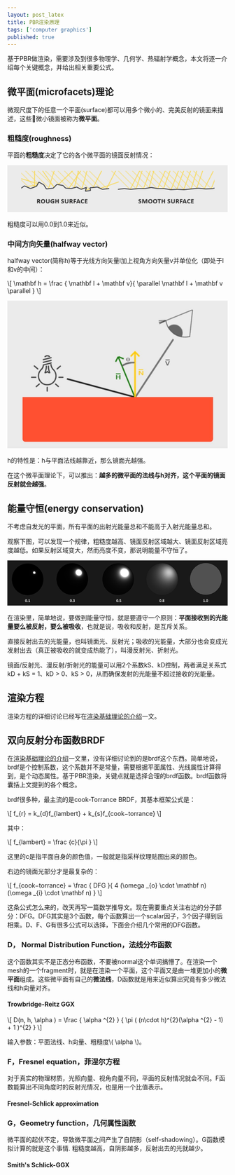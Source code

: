```yaml
---
layout: post_latex
title: PBR渲染原理
tags: ['computer graphics']
published: true
---
```


基于PBR做渲染，需要涉及到很多物理学、几何学、热辐射学概念，本文将逐一介绍每个关键概念，并给出相关重要公式。

<!--more-->

## 微平面(microfacets)理论

微观尺度下的任意一个平面(surface)都可以用多个微小的、完美反射的镜面来描述，这些微小镜面被称为**微平面**。

### 粗糙度(roughness)

平面的**粗糙度**决定了它的各个微平面的镜面反射情况：

![1.png](../images/2017.9/1.png)

粗糙度可以用0.0到1.0来近似。

### 中间方向矢量(halfway vector)

halfway vector(简称h)等于光线方向矢量l加上视角方向矢量v并单位化（即处于l和v的中间）：

\\[ \\mathbf h = \\frac \{ \\mathbf l + \\mathbf v\}\{ \parallel \\mathbf l + \\mathbf v \parallel \} \\]

![2.png](../images/2017.9/2.png)

 h的特性是：h与平面法线越靠近，那么镜面光越强。

 在这个微平面理论下，可以推出：**越多的微平面的法线与h对齐，这个平面的镜面反射就会越强**。


## 能量守恒(energy conservation)

不考虑自发光的平面，所有平面的出射光能量总和不能高于入射光能量总和。

观察下图，可以发现一个规律，粗糙度越高、镜面反射区域越大、镜面反射区域亮度越低。如果反射区域变大，然而亮度不变，那说明能量不守恒了。

![3.png](../images/2017.9/3.png)

在渲染里，简单地说，要做到能量守恒，就是要遵守一个原则：**平面接收到的光能量要么被反射，要么被吸收**，也就是说，吸收和反射，是互斥关系。

直接反射出去的光能量，也叫镜面光、反射光；吸收的光能量，大部分也会变成光发射出去（真正被吸收的就变成热能了），叫漫反射光、折射光。

镜面/反射光、漫反射/折射光的能量可以用2个系数kS、kD控制，两者满足关系式kD + kS = 1、kD > 0、kS > 0，从而确保发射的光能量不超过接收的光能量。

## 渲染方程

渲染方程的详细讨论已经写在[渲染基础理论的介绍](http://www.qiujiawei.com/rendering-equation/)一文。

## 双向反射分布函数BRDF


在[渲染基础理论的介绍](http://www.qiujiawei.com/rendering-equation/)一文里，没有详细讨论到的是brdf这个东西。简单地说，brdf是个控制系数，这个系数并不是常量，需要根据平面属性、光线属性计算得到，是个动态属性。基于PBR渲染，关键点就是选择合理的brdf函数。brdf函数将囊括上文提到的各个概念。

brdf很多种，最主流的是cook-Torrance BRDF，其基本框架公式是：

\\[ f\_\{r\} = k\_\{d\}f\_\{lambert\} + k\_\{s\}f\_\{cook−torrance\} \\]

 其中：

 \\[ f\_\{lambert\} = \frac \{c\}\{\pi \} \\]

 这里的c是指平面自身的颜色值，一般就是指采样纹理贴图出来的颜色。

 右边的镜面光部分才是最复杂的：

 \\[ f\_\{cook−torrance\} = \\frac \{ DFG \}\{ 4 (\omega \_\{o\} \\cdot \\mathbf n)(\omega \_\{i\} \\cdot \\mathbf n) \} \\]


 这条公式怎么来的，改天再写一篇数学推导文。现在需要重点关注右边的分子部分：DFG。DFG其实是3个函数，每个函数算出一个scalar因子，3个因子得到后相乘。D、F、G有很多公式可以选择，下面会介绍几个常用的DFG函数。

### D， Normal Distribution Function，法线分布函数

这个函数其实不是正态分布函数，不要被normal这个单词搞懵了。在渲染一个mesh的一个fragment时，就是在渲染一个平面，这个平面又是由一堆更加小的**微平面**组成。这些微平面有自己的**微法线**，D函数就是用来近似算出究竟有多少微法线和h向量对齐。

#### Trowbridge-Reitz GGX

\\[ D(n, h, \alpha ) = \\frac \{ \alpha \^\{2\} \} \{ \\pi ( (n\\cdot h)\^\{2\}(\\alpha \^\{2\} - 1) + 1 )\^\{2\} \} \\]

输入参数：平面法线、h向量、粗糙度\\( \alpha \\)。

### F，Fresnel equation，菲涅尔方程

对于真实的物理材质，光照向量、视角向量不同，平面的反射情况就会不同。F函数能算出不同角度时的反射光情况，也是用一个比值表示。

#### Fresnel-Schlick approximation

### G，Geometry function，几何属性函数

微平面的起伏不定，导致微平面之间产生了自阴影（self-shadowing）。G函数模拟计算的就是这个事情. 粗糙度越高，自阴影越多，反射出去的光就越少。

#### Smith's Schlick-GGX